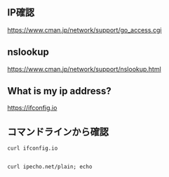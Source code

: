 ## IP確認
https://www.cman.jp/network/support/go_access.cgi

## nslookup
https://www.cman.jp/network/support/nslookup.html

## What is my ip address?
https://ifconfig.io


## コマンドラインから確認
```
curl ifconfig.io


curl ipecho.net/plain; echo
```



